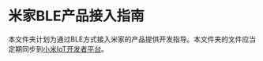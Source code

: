 # 米家BLE产品接入指南

本文件夹计划为通过BLE方式接入米家的产品提供开发指导。本文件夹的文件应当定期同步到[小米IoT开发者平台](https://iot.mi.com/index.html)。
